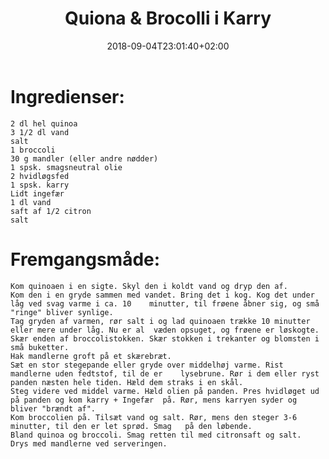 ﻿---
title: "Quiona & Brocolli i Karry"
date: 2018-09-04T23:01:40+02:00
draft: true
---
# Ingredienser:


	2 dl hel quinoa
	3 1/2 dl vand
	salt
	1 broccoli
	30 g mandler (eller andre nødder)
	1 spsk. smagsneutral olie
	2 hvidløgsfed
	1 spsk. karry
	Lidt ingefær
	1 dl vand
	saft af 1/2 citron
	salt



# Fremgangsmåde:

	Kom quinoaen i en sigte. Skyl den i koldt vand og dryp den af. 
	Kom den i en gryde sammen med vandet. Bring det i kog. Kog det under låg ved svag varme i ca. 10 	minutter, til frøene åbner sig, og små "ringe" bliver synlige. 
	Tag gryden af varmen, rør salt i og lad quinoaen trække 10 minutter eller mere under låg. Nu er al 	væden opsuget, og frøene er løskogte. 
	Skær enden af broccolistokken. Skær stokken i trekanter og blomsten i små buketter. 
	Hak mandlerne groft på et skærebræt. 
	Sæt en stor stegepande eller gryde over middelhøj varme. Rist mandlerne uden fedtstof, til de er 	lysebrune. Rør i dem eller ryst panden næsten hele tiden. Hæld dem straks i en skål. 
	Steg videre ved middel varme. Hæld olien på panden. Pres hvidløget ud på panden og kom karry + Ingefær 	på. Rør, mens karryen syder og bliver "brændt af". 
	Kom broccolien på. Tilsæt vand og salt. Rør, mens den steger 3-6 minutter, til den er let sprød. Smag 	på den løbende. 
	Bland quinoa og broccoli. Smag retten til med citronsaft og salt. 
	Drys med mandlerne ved serveringen. 

